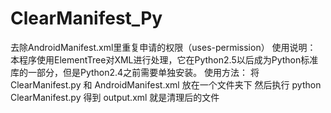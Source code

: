 # ClearManifest_Py
去除AndroidManifest.xml里重复申请的权限（uses-permission）
使用说明：
本程序使用ElementTree对XML进行处理，它在Python2.5以后成为Python标准库的一部分，但是Python2.4之前需要单独安装。
使用方法：
将 ClearManifest.py 和 AndroidManifest.xml 放在一个文件夹下
然后执行 python ClearManifest.py
得到 output.xml 就是清理后的文件
